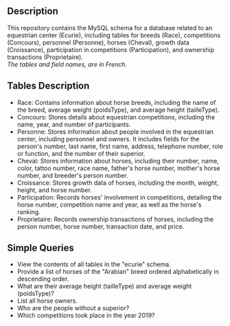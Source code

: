 ## Description
This repository contains the MySQL schema for a database related to an equestrian center (Ecurie), including tables for breeds (Race), competitions (Concours), personnel (Personne), horses (Cheval), growth data (Croissance), participation in competitions (Participation), and ownership transactions (Proprietaire).  
*The tables and field names, are in French.*

## Tables Description
- Race: Contains information about horse breeds, including the name of the breed, average weight (poidsType), and average height (tailleType).
- Concours:  Stores details about equestrian competitions, including the name, year, and number of participants.
- Personne: Stores information about people involved in the equestrian center, including personnel and owners. It includes fields for the person's number, last name, first name, address, telephone number, role or function, and the number of their superior.
- Cheval: Stores information about horses, including their number, name, color, tattoo number, race name, father's horse number, mother's horse number, and breeder's person number.
- Croissance: Stores growth data of horses, including the month, weight, height, and horse number.
- Participation: Records horses' involvement in competitions, detailing the horse number, competition name and year, as well as the horse's ranking.
- Proprietaire: Records ownership transactions of horses, including the person number, horse number, transaction date, and price.

## Simple Queries
- View the contents of all tables in the "ecurie" schema.
- Provide a list of horses of the "Arabian" breed ordered alphabetically in descending order.
- What are their average height (tailleType) and average weight (poidsType)?
- List all horse owners.
- Who are the people without a superior?
- Which competitions took place in the year 2019?
